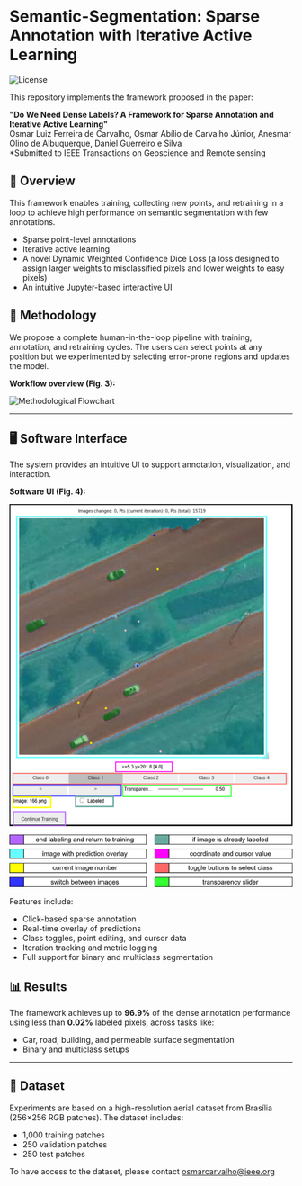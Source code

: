 # Semantic-Segmentation: Sparse Annotation with Iterative Active Learning

![License](https://img.shields.io/badge/license-MIT-green)

This repository implements the framework proposed in the paper:

**"Do We Need Dense Labels? A Framework for Sparse Annotation and Iterative Active Learning"**  
Osmar Luiz Ferreira de Carvalho, Osmar Abílio de Carvalho Júnior, Anesmar Olino de Albuquerque, Daniel Guerreiro e Silva  
*Submitted to IEEE Transactions on Geoscience and Remote sensing

## 🚀 Overview

This framework enables training, collecting new points, and retraining in a loop to achieve high performance on semantic segmentation with few annotations.
- Sparse point-level annotations
- Iterative active learning
- A novel Dynamic Weighted Confidence Dice Loss (a loss designed to assign larger weights to misclassified pixels and lower weights to easy pixels)
- An intuitive Jupyter-based interactive UI

## 🔁 Methodology

We propose a complete human-in-the-loop pipeline with training, annotation, and retraining cycles. The users can select points at any position but we experimented by selecting error-prone regions and updates the model.

**Workflow overview (Fig. 3):**

![Methodological Flowchart](figs/Fig3.png)

---

## 🖥️ Software Interface

The system provides an intuitive UI to support annotation, visualization, and interaction.

**Software UI (Fig. 4):**

![Software Interface](figs/Fig4.png)

Features include:
- Click-based sparse annotation
- Real-time overlay of predictions
- Class toggles, point editing, and cursor data
- Iteration tracking and metric logging
- Full support for binary and multiclass segmentation

## 📊 Results

The framework achieves up to **96.9%** of the dense annotation performance using less than **0.02%** labeled pixels, across tasks like:
- Car, road, building, and permeable surface segmentation
- Binary and multiclass setups

---

## 📁 Dataset

Experiments are based on a high-resolution aerial dataset from Brasília (256×256 RGB patches). The dataset includes:
- 1,000 training patches
- 250 validation patches
- 250 test patches

To have access to the dataset, please contact osmarcarvalho@ieee.org
